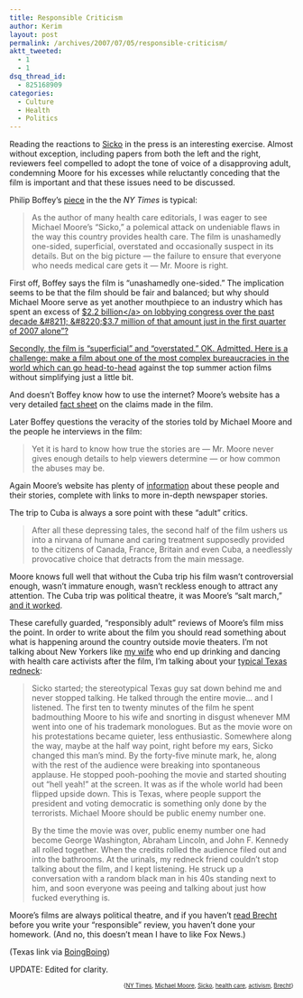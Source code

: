 ```yaml
---
title: Responsible Criticism
author: Kerim
layout: post
permalink: /archives/2007/07/05/responsible-criticism/
aktt_tweeted:
  - 1
  - 1
dsq_thread_id:
  - 825168909
categories:
  - Culture
  - Health
  - Politics
---
```

Reading the reactions to <a href="http://test.oxus.net/archives/2007/06/17/sicko/" onclick="_gaq.push(['_trackEvent', 'outbound-article', 'http://test.oxus.net/archives/2007/06/17/sicko/', 'Sicko']);" >Sicko</a> in the press is an interesting exercise. Almost without exception, including papers from both the left and the right, reviewers feel compelled to adopt the tone of voice of a disapproving adult, condemning Moore for his excesses while reluctantly conceding that the film is important and that these issues need to be discussed.

Philip Boffey&#8217;s <a href="http://www.nytimes.com/2007/07/05/opinion/05thu4.html" onclick="_gaq.push(['_trackEvent', 'outbound-article', 'http://www.nytimes.com/2007/07/05/opinion/05thu4.html', 'piece']);" >piece</a> in the the *NY Times* is typical:

> As the author of many health care editorials, I was eager to see Michael Moore’s “Sicko,” a polemical attack on undeniable flaws in the way this country provides health care. The film is unashamedly one-sided, superficial, overstated and occasionally suspect in its details. But on the big picture — the failure to ensure that everyone who needs medical care gets it — Mr. Moore is right.

First off, Boffey says the film is &#8220;unashamedly one-sided.&#8221; The implication seems to be that the film should be fair and balanced; but why should Michael Moore serve as yet another mouthpiece to an industry which has spent an excess of <a href="http://www.newsmax.com/archives/articles/2007/6/22/85542.shtml" onclick="_gaq.push(['_trackEvent', 'outbound-article', 'http://www.newsmax.com/archives/articles/2007/6/22/85542.shtml', '$2.2 billion']);" >$2.2 billion</a> on lobbying congress over the past decade &#8211; &#8220;$3.7 million of that amount just in the first quarter of 2007 alone&#8221;?

Secondly, the film is &#8220;superficial&#8221; and &#8220;overstated.&#8221; OK. Admitted. Here is a challenge: make a film about one of the most complex bureaucracies in the world which <a href="http://www.boxoffice.com/" onclick="_gaq.push(['_trackEvent', 'outbound-article', 'http://www.boxoffice.com/', 'can go head-to-head']);" >can go head-to-head</a> against the top summer action films without simplifying just a little bit.<a href="http://www.boxoffice.com/" onclick="_gaq.push(['_trackEvent', 'outbound-article', 'http://www.boxoffice.com/', '']);" ></a>

And doesn&#8217;t Boffey know how to use the internet? Moore&#8217;s website has a very detailed <a href="http://www.michaelmoore.com/sicko/checkup/" onclick="_gaq.push(['_trackEvent', 'outbound-article', 'http://www.michaelmoore.com/sicko/checkup/', 'fact sheet']);" >fact sheet</a> on the claims made in the film.

Later Boffey questions the veracity of the stories told by Michael Moore and the people he interviews in the film:

> Yet it is hard to know how true the stories are — Mr. Moore never gives enough details to help viewers determine — or how common the abuses may be.

Again Moore&#8217;s website has plenty of <a href="http://www.michaelmoore.com/sicko/checkup/characters/" onclick="_gaq.push(['_trackEvent', 'outbound-article', 'http://www.michaelmoore.com/sicko/checkup/characters/', 'information']);" >information</a> about these people and their stories, complete with links to more in-depth newspaper stories.

The trip to Cuba is always a sore point with these &#8220;adult&#8221; critics.

> After all these depressing tales, the second half of the film ushers us into a nirvana of humane and caring treatment supposedly provided to the citizens of Canada, France, Britain and even Cuba, a needlessly provocative choice that detracts from the main message.

Moore knows full well that without the Cuba trip his film wasn&#8217;t controversial enough, wasn&#8217;t immature enough, wasn&#8217;t reckless enough to attract any attention. The Cuba trip was political theatre, it was Moore&#8217;s &#8220;salt march,&#8221; <a href="http://www.time.com/time/nation/article/0,8599,1620212,00.html" onclick="_gaq.push(['_trackEvent', 'outbound-article', 'http://www.time.com/time/nation/article/0,8599,1620212,00.html', 'and it worked']);" >and it worked</a>.

These carefully guarded, &#8220;responsibly adult&#8221; reviews of Moore&#8217;s film miss the point. In order to write about the film you should read something about what is happening around the country outside movie theaters. I&#8217;m not talking about New Yorkers like <a href="http://blog.shashwati.com/" onclick="_gaq.push(['_trackEvent', 'outbound-article', 'http://blog.shashwati.com/', 'my wife']);" >my wife</a> who end up drinking and dancing with health care activists after the film, I&#8217;m talking about your <a href="http://www.cinemablend.com/new/Sicko-Spurs-Audiences-Into-Action-5639.html" onclick="_gaq.push(['_trackEvent', 'outbound-article', 'http://www.cinemablend.com/new/Sicko-Spurs-Audiences-Into-Action-5639.html', 'typical Texas redneck']);" >typical Texas redneck</a>:

> Sicko started; the stereotypical Texas guy sat down behind me and never stopped talking. He talked through the entire movie… and I listened. The first ten to twenty minutes of the film he spent badmouthing Moore to his wife and snorting in disgust whenever MM went into one of his trademark monologues. But as the movie wore on his protestations became quieter, less enthusiastic. Somewhere along the way, maybe at the half way point, right before my ears, Sicko changed this man’s mind. By the forty-five minute mark, he, along with the rest of the audience were breaking into spontaneous applause. He stopped pooh-poohing the movie and started shouting out “hell yeah!” at the screen. It was as if the whole world had been flipped upside down. This is Texas, where people support the president and voting democratic is something only done by the terrorists. Michael Moore should be public enemy number one.
> 
> By the time the movie was over, public enemy number one had become George Washington, Abraham Lincoln, and John F. Kennedy all rolled together. When the credits rolled the audience filed out and into the bathrooms. At the urinals, my redneck friend couldn’t stop talking about the film, and I kept listening. He struck up a conversation with a random black man in his 40s standing next to him, and soon everyone was peeing and talking about just how fucked everything is.

Moore&#8217;s films are always political theatre, and if you haven&#8217;t <a href="http://en.wikipedia.org/wiki/Bertolt_Brecht#Theory_of_theatre" onclick="_gaq.push(['_trackEvent', 'outbound-article', 'http://en.wikipedia.org/wiki/Bertolt_Brecht#Theory_of_theatre', 'read Brecht']);" >read Brecht</a> before you write your &#8220;responsible&#8221; review, you haven&#8217;t done your homework. (And no, this doesn&#8217;t mean I have to like Fox News.)

(Texas link via <a href="http://www.boingboing.net/2007/07/04/sicko_inspires_grass.html" onclick="_gaq.push(['_trackEvent', 'outbound-article', 'http://www.boingboing.net/2007/07/04/sicko_inspires_grass.html', 'BoingBoing']);" >BoingBoing</a>)

UPDATE: Edited for clarity.

<p style="text-align: right">
  <span style="font-size: x-small">{<a href="http://www.technorati.com/tag/NY%20Times" onclick="_gaq.push(['_trackEvent', 'outbound-article', 'http://www.technorati.com/tag/NY%20Times', 'NY Times']);"  rel="tag">NY Times</a>, <a href="http://www.technorati.com/tag/Michael%20Moore" onclick="_gaq.push(['_trackEvent', 'outbound-article', 'http://www.technorati.com/tag/Michael%20Moore', 'Michael Moore']);"  rel="tag">Michael Moore</a>, <a href="http://www.technorati.com/tag/Sicko" onclick="_gaq.push(['_trackEvent', 'outbound-article', 'http://www.technorati.com/tag/Sicko', 'Sicko']);"  rel="tag">Sicko</a>, <a href="http://www.technorati.com/tag/health%20care" onclick="_gaq.push(['_trackEvent', 'outbound-article', 'http://www.technorati.com/tag/health%20care', 'health care']);"  rel="tag">health care</a>, <a href="http://www.technorati.com/tag/activism" onclick="_gaq.push(['_trackEvent', 'outbound-article', 'http://www.technorati.com/tag/activism', 'activism']);"  rel="tag">activism</a>, <a href="http://www.technorati.com/tag/Brecht" onclick="_gaq.push(['_trackEvent', 'outbound-article', 'http://www.technorati.com/tag/Brecht', 'Brecht']);"  rel="tag">Brecht</a>}</span>


<!-- technorati tags end -->

